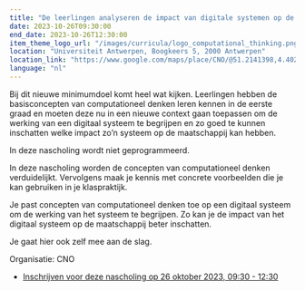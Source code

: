 ```yaml
---
title: "De leerlingen analyseren de impact van digitale systemen op de maatschappij vanuit de principes van computationeel denken: concrete voorbeelden van dit nieuwe minimumdoel in de klaspraktijk"
date: 2023-10-26T09:30:00
end_date: 2023-10-26T12:30:00
item_theme_logo_url: "/images/curricula/logo_computational_thinking.png"
location: "Universiteit Antwerpen, Boogkeers 5, 2000 Antwerpen"
location_link: "https://www.google.com/maps/place/CNO/@51.2141398,4.4021687,17z/data=!3m1!4b1!4m5!3m4!1s0x47c3f6ff172ceed5:0xb3b8225c72873810!8m2!3d51.2141398!4d4.4043574"
language: "nl"
---
```


Bij dit nieuwe minimumdoel komt heel wat kijken. Leerlingen hebben de basisconcepten van computationeel denken leren kennen
in de eerste graad en moeten deze nu in een nieuwe context gaan toepassen om de werking van een digitaal systeem te begrijpen 
en zo goed te kunnen inschatten welke impact zo’n systeem op de maatschappij kan hebben.  

In deze nascholing wordt niet geprogrammeerd.

In deze nascholing worden de concepten van computationeel denken verduidelijkt. Vervolgens maak je kennis met concrete voorbeelden die je kan gebruiken in je klaspraktijk.  

Je past concepten van computationeel denken toe op een digitaal systeem om de werking van het systeem te begrijpen. Zo kan je de impact van het digitaal systeem op de maatschappij beter inschatten.

Je gaat hier ook zelf mee aan de slag.

Organisatie: CNO

- [Inschrijven voor deze nascholing op 26 oktober 2023, 09:30 - 12:30](https://cno.uantwerpen.be/nl/opleiding/de-leerlingen-analyseren-de-impact-van-digitale-systemen-op-de-maatschappij-vanuit-de-principes-van-computationeel-denken-concrete-voorbeelden-van-dit-nieuwe-minimumdoel-in-de-klaspraktijk-79387?filter=)
